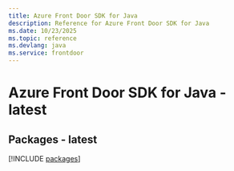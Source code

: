 ```yaml
---
title: Azure Front Door SDK for Java
description: Reference for Azure Front Door SDK for Java
ms.date: 10/23/2025
ms.topic: reference
ms.devlang: java
ms.service: frontdoor
---
```

# Azure Front Door SDK for Java - latest
## Packages - latest
[!INCLUDE [packages](front-door-index.md)]